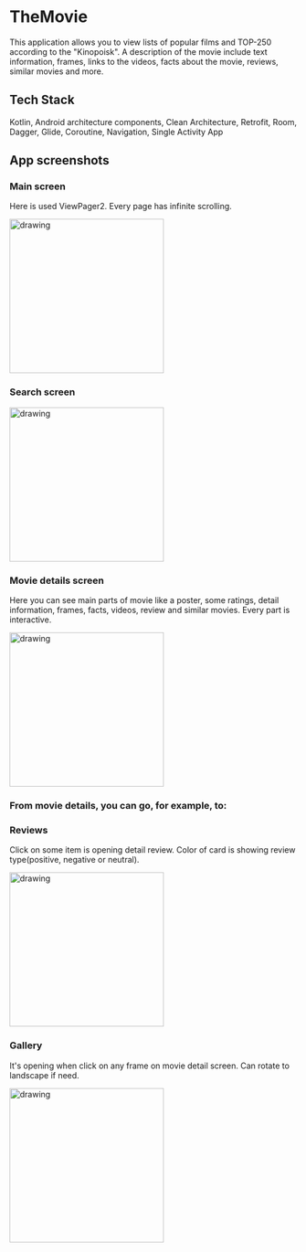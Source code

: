 # TheMovie

This application allows you to view lists of popular films and TOP-250 according to the "Kinopoisk".
A description of the movie include text information, frames, links to the videos, facts about the movie, reviews, similar movies and more. 

## Tech Stack

Kotlin, Android architecture components, Clean Architecture, Retrofit, Room, Dagger, Glide, Coroutine, Navigation, Single Activity App

## App screenshots

### Main screen
Here is used ViewPager2. Every page has infinite scrolling.

<img src="https://user-images.githubusercontent.com/43218153/149674837-d888eaf2-fdef-46b6-b977-a5ecea14b0e1.jpg" alt="drawing" width="270"/>

### Search screen

<img src="https://user-images.githubusercontent.com/43218153/149674839-046d44e3-addd-4af6-8a83-abae25d0b338.jpg" alt="drawing" width="270"/>

### Movie details screen
Here you can see main parts of movie like a poster, some ratings, detail information, frames, facts, videos, review and similar movies. Every part is interactive.

<img src="https://user-images.githubusercontent.com/43218153/149675189-3eb4ce83-3991-4b10-9cb8-94aefda948e1.jpg" alt="drawing" width="270"/>

### From movie details, you can go, for example, to:
### Reviews
Click on some item is opening detail review. Color of card is showing review type(positive, negative or neutral).

<img src="https://user-images.githubusercontent.com/43218153/149674845-140298ff-00ab-4a31-bfa7-7adf565a75d9.jpg" alt="drawing" width="270"/>

### Gallery
It's opening when click on any frame on movie detail screen. Can rotate to landscape if need.

<img src="https://user-images.githubusercontent.com/43218153/149674846-d72a5d92-8359-499e-a5cf-6236cc024ca1.jpg" alt="drawing" width="270"/>
